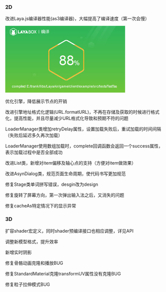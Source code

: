 ### 2D

改进Laya.js编译器性能(as3编译器)，大幅提高了编译速度（第一次会慢）

![layajs](imgs\layajs.jpg)

优化引擎，降低展示节点的开销

改进引擎地址格式化逻辑(URL.formatURL)，不再在存储及获取的时候进行格式化，提高性能，并且尽量减少URL格式化导致和预期不符的问题

LoaderManager类增加retryDelay属性，设置加载失败后，重试加载的时间间隔（失败后延迟多久再次加载）

LoaderManager使用数组加载时，complete回调函数会返回一个success属性，表示加载过程中是否全部成功

改进List类，新增对item偏移及轴心点的支持（方便对item做效果）

改进AsynDialog类，规范页面生命周期，使代码书写更加规范

修复Stage类单词拼写错误，desgin改为design

修复旋转了屏幕方向，第一次弹出输入法之后，又消失的问题

修复cacheAs特定情况下的显示异常

### 3D

扩容shader宏定义，同时shader预编译接口也相应调整，详见API

调整新模型格式，提升效率

新增实时阴影

修复骨骼动画克隆和播放BUG

修复StandardMaterial克隆transformUV属性没有克隆BUG

修复粒子拉伸模式BUG